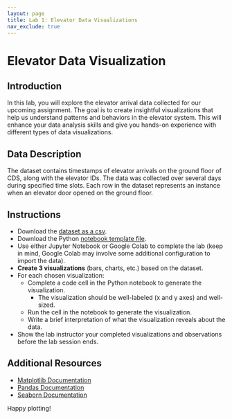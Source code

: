 ```yaml
---
layout: page
title: Lab 1: Elevator Data Visualizations
nav_exclude: true
---
```


# Elevator Data Visualization

## Introduction

In this lab, you will explore the elevator arrival data collected for our upcoming assignment. The goal is to create insightful visualizations that help us understand patterns and behaviors in the elevator system. This will enhance your data analysis skills and give you hands-on experience with different types of data visualizations.

## Data Description

The dataset contains timestamps of elevator arrivals on the ground floor of CDS, along with the elevator IDs. The data was collected over several days during specified time slots. Each row in the dataset represents an instance when an elevator door opened on the ground floor.

## Instructions

- Download the [dataset as a csv](https://docs.google.com/spreadsheets/d/1VepMqIvBq-_oqa1a4RXY7SlLz2GtK4DpJLnBnA7GKOU/export?format=csv&id=1VepMqIvBq-_oqa1a4RXY7SlLz2GtK4DpJLnBnA7GKOU&gid=1619357510).
- Download the Python [notebook template file](lab1.ipynb).
- Use either Jupyter Notebook or Google Colab to complete the lab (keep in mind, Google Colab may involve some additional configuration to import the data).
- **Create 3 visualizations** (bars, charts, etc.) based on the dataset.
- For each chosen visualization:
  - Complete a code cell in the Python notebook to generate the visualization.
    - The visualization should be well-labeled (x and y axes) and well-sized.
  - Run the cell in the notebook to generate the visualization.
  - Write a brief interpretation of what the visualization reveals about the data.
- Show the lab instructor your completed visualizations and observations before the lab session ends.

## Additional Resources

- [Matplotlib Documentation](https://matplotlib.org/stable/contents.html)
- [Pandas Documentation](https://pandas.pydata.org/pandas-docs/stable/)
- [Seaborn Documentation](https://seaborn.pydata.org/)

Happy plotting!